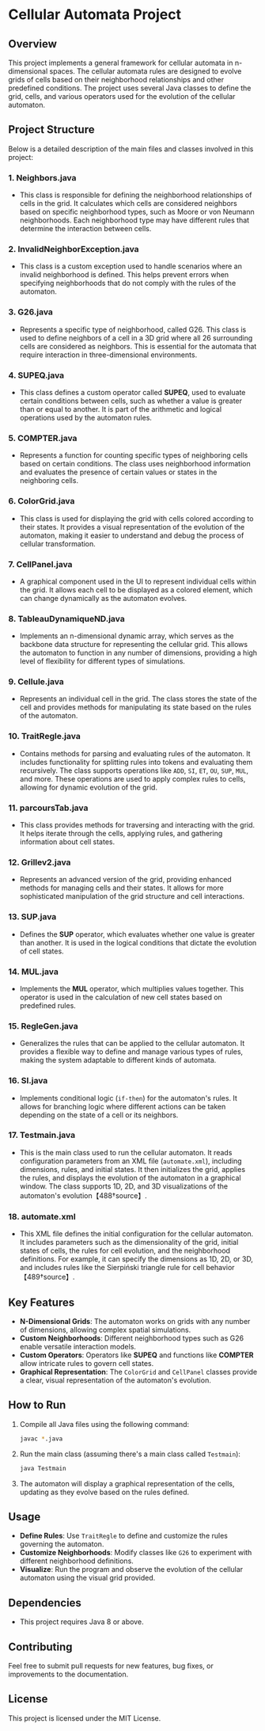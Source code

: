 # Cellular Automata Project

## Overview

This project implements a general framework for cellular automata in n-dimensional spaces. The cellular automata rules are designed to evolve grids of cells based on their neighborhood relationships and other predefined conditions. The project uses several Java classes to define the grid, cells, and various operators used for the evolution of the cellular automaton.

## Project Structure

Below is a detailed description of the main files and classes involved in this project:

### 1. **Neighbors.java**

- This class is responsible for defining the neighborhood relationships of cells in the grid. It calculates which cells are considered neighbors based on specific neighborhood types, such as Moore or von Neumann neighborhoods. Each neighborhood type may have different rules that determine the interaction between cells.

### 2. **InvalidNeighborException.java**

- This class is a custom exception used to handle scenarios where an invalid neighborhood is defined. This helps prevent errors when specifying neighborhoods that do not comply with the rules of the automaton.

### 3. **G26.java**

- Represents a specific type of neighborhood, called G26. This class is used to define neighbors of a cell in a 3D grid where all 26 surrounding cells are considered as neighbors. This is essential for the automata that require interaction in three-dimensional environments.

### 4. **SUPEQ.java**

- This class defines a custom operator called **SUPEQ**, used to evaluate certain conditions between cells, such as whether a value is greater than or equal to another. It is part of the arithmetic and logical operations used by the automaton rules.

### 5. **COMPTER.java**

- Represents a function for counting specific types of neighboring cells based on certain conditions. The class uses neighborhood information and evaluates the presence of certain values or states in the neighboring cells.

### 6. **ColorGrid.java**

- This class is used for displaying the grid with cells colored according to their states. It provides a visual representation of the evolution of the automaton, making it easier to understand and debug the process of cellular transformation.

### 7. **CellPanel.java**

- A graphical component used in the UI to represent individual cells within the grid. It allows each cell to be displayed as a colored element, which can change dynamically as the automaton evolves.

### 8. **TableauDynamiqueND.java**

- Implements an n-dimensional dynamic array, which serves as the backbone data structure for representing the cellular grid. This allows the automaton to function in any number of dimensions, providing a high level of flexibility for different types of simulations.

### 9. **Cellule.java**

- Represents an individual cell in the grid. The class stores the state of the cell and provides methods for manipulating its state based on the rules of the automaton.

### 10. **TraitRegle.java**

- Contains methods for parsing and evaluating rules of the automaton. It includes functionality for splitting rules into tokens and evaluating them recursively. The class supports operations like `ADD`, `SI`, `ET`, `OU`, `SUP`, `MUL`, and more. These operations are used to apply complex rules to cells, allowing for dynamic evolution of the grid.

### 11. **parcoursTab.java**

- This class provides methods for traversing and interacting with the grid. It helps iterate through the cells, applying rules, and gathering information about cell states.

### 12. **Grillev2.java**

- Represents an advanced version of the grid, providing enhanced methods for managing cells and their states. It allows for more sophisticated manipulation of the grid structure and cell interactions.

### 13. **SUP.java**

- Defines the **SUP** operator, which evaluates whether one value is greater than another. It is used in the logical conditions that dictate the evolution of cell states.

### 14. **MUL.java**

- Implements the **MUL** operator, which multiplies values together. This operator is used in the calculation of new cell states based on predefined rules.

### 15. **RegleGen.java**

- Generalizes the rules that can be applied to the cellular automaton. It provides a flexible way to define and manage various types of rules, making the system adaptable to different kinds of automata.

### 16. **SI.java**

- Implements conditional logic (`if-then`) for the automaton's rules. It allows for branching logic where different actions can be taken depending on the state of a cell or its neighbors.

### 17. **Testmain.java**

- This is the main class used to run the cellular automaton. It reads configuration parameters from an XML file (`automate.xml`), including dimensions, rules, and initial states. It then initializes the grid, applies the rules, and displays the evolution of the automaton in a graphical window. The class supports 1D, 2D, and 3D visualizations of the automaton's evolution【488†source】.

### 18. **automate.xml**

- This XML file defines the initial configuration for the cellular automaton. It includes parameters such as the dimensionality of the grid, initial states of cells, the rules for cell evolution, and the neighborhood definitions. For example, it can specify the dimensions as 1D, 2D, or 3D, and includes rules like the Sierpiński triangle rule for cell behavior【489†source】.

## Key Features

- **N-Dimensional Grids**: The automaton works on grids with any number of dimensions, allowing complex spatial simulations.
- **Custom Neighborhoods**: Different neighborhood types such as G26 enable versatile interaction models.
- **Custom Operators**: Operators like **SUPEQ** and functions like **COMPTER** allow intricate rules to govern cell states.
- **Graphical Representation**: The `ColorGrid` and `CellPanel` classes provide a clear, visual representation of the automaton's evolution.

## How to Run

1. Compile all Java files using the following command:
   ```sh
   javac *.java
   ```
2. Run the main class (assuming there's a main class called `Testmain`):
   ```sh
   java Testmain
   ```
3. The automaton will display a graphical representation of the cells, updating as they evolve based on the rules defined.

## Usage

- **Define Rules**: Use `TraitRegle` to define and customize the rules governing the automaton.
- **Customize Neighborhoods**: Modify classes like `G26` to experiment with different neighborhood definitions.
- **Visualize**: Run the program and observe the evolution of the cellular automaton using the visual grid provided.

## Dependencies

- This project requires Java 8 or above.

## Contributing

Feel free to submit pull requests for new features, bug fixes, or improvements to the documentation.

## License

This project is licensed under the MIT License.

